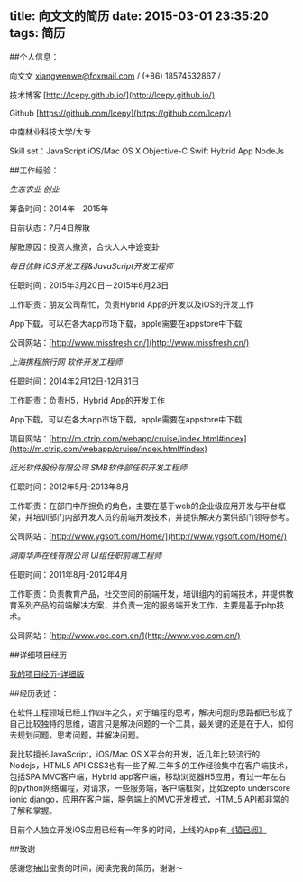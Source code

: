 title: 向文文的简历
date: 2015-03-01 23:35:20
tags: 简历
---

##个人信息：

向文文 xiangwenwe@foxmail.com / (+86) 18574532867 / 

技术博客 [http://lcepy.github.io/](http://lcepy.github.io/)

Github [https://github.com/lcepy](https://github.com/lcepy)

中南林业科技大学/大专

Skill set：JavaScript iOS/Mac OS X Objective-C Swift Hybrid App NodeJs

##工作经验：

*生态农业  创业*

筹备时间：2014年－2015年

目前状态：7月4日解散

解散原因：投资人撤资，合伙人人中途变卦

*每日优鲜  iOS开发工程&JavaScript开发工程师*

任职时间：2015年3月20日－2015年6月23日

工作职责：朋友公司帮忙，负责Hybrid App的开发以及iOS的开发工作

App下载，可以在各大app市场下载，apple需要在appstore中下载

公司网站：[http://www.missfresh.cn/](http://www.missfresh.cn/)

*上海携程旅行网   软件开发工程师*

任职时间：2014年2月12日-12月31日

工作职责：负责H5，Hybrid App的开发工作

App下载，可以在各大app市场下载，apple需要在appstore中下载

项目网站：[http://m.ctrip.com/webapp/cruise/index.html#index](http://m.ctrip.com/webapp/cruise/index.html#index)

*远光软件股份有限公司    SMB软件部任职开发工程师*

任职时间：2012年5月-2013年8月

工作职责：在部门中所担负的角色，主要在基于web的企业级应用开发与平台框架，并培训部门内部开发人员的前端开发技术，并提供解决方案供部门领导参考。

公司网站：[http://www.ygsoft.com/Home/](http://www.ygsoft.com/Home/)

*湖南华声在线有限公司    UI组任职前端工程师*

任职时间：2011年8月-2012年4月

工作职责：负责教育产品，社交空间的前端开发，培训组内的前端技术，并提供教育系列产品的前端解决方案，并负责一定的服务端开发工作，主要是基于php技术。

公司网站：[http://www.voc.com.cn/](http://www.voc.com.cn/) 

##详细项目经历

[我的项目经历-详细版](http://lcepy.github.io/2014/11/14/%E6%88%91%E7%9A%84%E9%A1%B9%E7%9B%AE%E7%BB%8F%E5%8E%86/)

##经历表述：

在软件工程领域已经工作四年之久，对于编程的思考，解决问题的思路都已形成了自己比较独特的思维，语言只是解决问题的一个工具，最关键的还是在于人，如何去规划问题，思考问题，并解决问题。

我比较擅长JavaScript，iOS/Mac OS X平台的开发，近几年比较流行的Nodejs，HTML5 API CSS3也有一些了解.三年多的工作经验集中在客户端技术，包括SPA MVC客户端，Hybrid app客户端，移动浏览器H5应用，有过一年左右的python网络编程，对请求，一些服务端，客户端框架，比如zepto underscore ionic django，应用在客户端，服务端上的MVC开发模式，HTML5 API都非常的了解和掌握。

目前个人独立开发iOS应用已经有一年多的时间，上线的App有[《猿已阅》](https://github.com/lcepy/manong-reading)

##致谢

感谢您抽出宝贵的时间，阅读完我的简历，谢谢～
